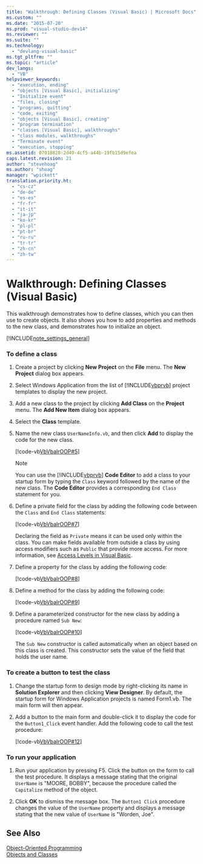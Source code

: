 ```yaml
---
title: "Walkthrough: Defining Classes (Visual Basic) | Microsoft Docs"
ms.custom: ""
ms.date: "2015-07-20"
ms.prod: "visual-studio-dev14"
ms.reviewer: ""
ms.suite: ""
ms.technology: 
  - "devlang-visual-basic"
ms.tgt_pltfrm: ""
ms.topic: "article"
dev_langs: 
  - "VB"
helpviewer_keywords: 
  - "execution, ending"
  - "objects [Visual Basic], initializing"
  - "Initialize event"
  - "files, closing"
  - "programs, quitting"
  - "code, exiting"
  - "objects [Visual Basic], creating"
  - "program termination"
  - "classes [Visual Basic], walkthroughs"
  - "class modules, walkthroughs"
  - "Terminate event"
  - "execution, stopping"
ms.assetid: 07018828-2d49-4cf5-a44b-19fb15d9efea
caps.latest.revision: 21
author: "stevehoag"
ms.author: "shoag"
manager: "wpickett"
translation.priority.ht: 
  - "cs-cz"
  - "de-de"
  - "es-es"
  - "fr-fr"
  - "it-it"
  - "ja-jp"
  - "ko-kr"
  - "pl-pl"
  - "pt-br"
  - "ru-ru"
  - "tr-tr"
  - "zh-cn"
  - "zh-tw"
---
```

# Walkthrough: Defining Classes (Visual Basic)
This walkthrough demonstrates how to define classes, which you can then use to create objects. It also shows you how to add properties and methods to the new class, and demonstrates how to initialize an object.  
  
 [!INCLUDE[note_settings_general](../../../../csharp/language-reference/compiler-messages/includes/note_settings_general_md.md)]  
  
### To define a class  
  
1.  Create a project by clicking **New Project** on the **File** menu. The **New Project** dialog box appears.  
  
2.  Select Windows Application from the list of [!INCLUDE[vbprvb](../../../../csharp/programming-guide/concepts/linq/includes/vbprvb_md.md)] project templates to display the new project.  
  
3.  Add a new class to the project by clicking **Add Class** on the **Project** menu. The **Add New Item** dialog box appears.  
  
4.  Select the **Class** template.  
  
5.  Name the new class `UserNameInfo.vb`, and then click **Add** to display the code for the new class.  
  
     [!code-vb[VbVbalrOOP#5](../../../../visual-basic/misc/codesnippet/VisualBasic/walkthrough-defining-classes_1.vb)]  
  
    > [!NOTE]
    >  You can use the [!INCLUDE[vbprvb](../../../../csharp/programming-guide/concepts/linq/includes/vbprvb_md.md)] **Code Editor** to add a class to your startup form by typing the `Class` keyword followed by the name of the new class. The **Code Editor** provides a corresponding `End Class` statement for you.  
  
6.  Define a private field for the class by adding the following code between the `Class` and `End Class` statements:  
  
     [!code-vb[VbVbalrOOP#7](../../../../visual-basic/misc/codesnippet/VisualBasic/walkthrough-defining-classes_2.vb)]  
  
     Declaring the field as `Private` means it can be used only within the class. You can make fields available from outside a class by using access modifiers such as `Public` that provide more access. For more information, see [Access Levels in Visual Basic](../../../../visual-basic/programming-guide/language-features/declared-elements/access-levels.md).  
  
7.  Define a property for the class by adding the following code:  
  
     [!code-vb[VbVbalrOOP#8](../../../../visual-basic/misc/codesnippet/VisualBasic/walkthrough-defining-classes_3.vb)]  
  
8.  Define a method for the class by adding the following code:  
  
     [!code-vb[VbVbalrOOP#9](../../../../visual-basic/misc/codesnippet/VisualBasic/walkthrough-defining-classes_4.vb)]  
  
9. Define a parameterized constructor for the new class by adding a procedure named `Sub New`:  
  
     [!code-vb[VbVbalrOOP#10](../../../../visual-basic/misc/codesnippet/VisualBasic/walkthrough-defining-classes_5.vb)]  
  
     The `Sub New` constructor is called automatically when an object based on this class is created. This constructor sets the value of the field that holds the user name.  
  
### To create a button to test the class  
  
1.  Change the startup form to design mode by right-clicking its name in **Solution Explorer** and then clicking **View Designer**. By default, the startup form for Windows Application projects is named Form1.vb. The main form will then appear.  
  
2.  Add a button to the main form and double-click it to display the code for the `Button1_Click` event handler. Add the following code to call the test procedure:  
  
     [!code-vb[VbVbalrOOP#12](../../../../visual-basic/misc/codesnippet/VisualBasic/walkthrough-defining-classes_6.vb)]  
  
### To run your application  
  
1.  Run your application by pressing F5. Click the button on the form to call the test procedure. It displays a message stating that the original `UserName` is "MOORE, BOBBY", because the procedure called the `Capitalize` method of the object.  
  
2.  Click **OK** to dismiss the message box. The `Button1 Click` procedure changes the value of the `UserName` property and displays a message stating that the new value of `UserName` is "Worden, Joe".  
  
## See Also  
 [Object-Oriented Programming](../Topic/Object-Oriented%20Programming%20\(C%23%20and%20Visual%20Basic\).md)   
 [Objects and Classes](../../../../visual-basic/programming-guide/language-features/objects-and-classes/index.md)